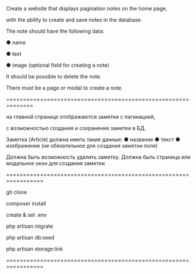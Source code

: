 Create a website that displays pagination notes on the home page, 

with the ability to create and save notes in the database.

The note should have the following data:

● name

● text

● image (optional field for creating a note)

It should be possible to delete the note.

There must be a page or modal to create a note.

==============================================================


на главной странице отображаются заметки с пагинацией, 

с возможностью создания и сохранения заметки в БД.


Заметка (Article) должна иметь такие данные:
● название
● текст
● изображение (не обязательное для создания заметки поле)


Должна быть возможность удалить заметку.
Должна быть страница или модальное окно для создания заметки

=================================================================

git clone

composer install

create & set .env

php artisan migrate

php artisan db:seed

php artisan storage:link



=================================================================

